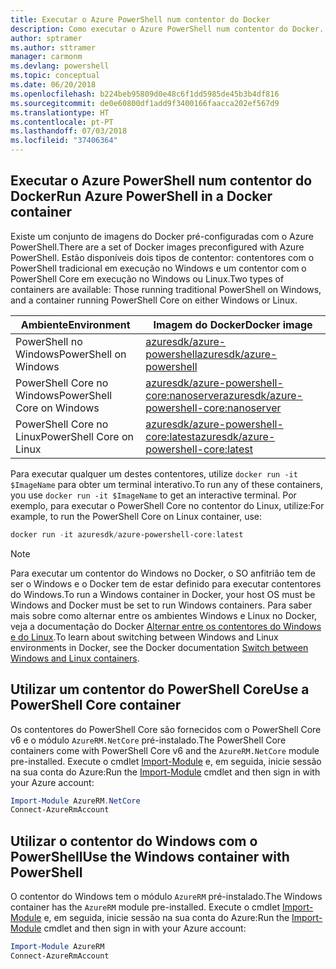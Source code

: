 ```yaml
---
title: Executar o Azure PowerShell num contentor do Docker
description: Como executar o Azure PowerShell num contentor do Docker.
author: sptramer
ms.author: sttramer
manager: carmonm
ms.devlang: powershell
ms.topic: conceptual
ms.date: 06/20/2018
ms.openlocfilehash: b224beb95809d0e48c6f1dd5985de45b3b4df816
ms.sourcegitcommit: de0e60800df1add9f3400166faacca202ef567d9
ms.translationtype: HT
ms.contentlocale: pt-PT
ms.lasthandoff: 07/03/2018
ms.locfileid: "37406364"
---
```

## <a name="run-azure-powershell-in-a-docker-container"></a><span data-ttu-id="ea790-103">Executar o Azure PowerShell num contentor do Docker</span><span class="sxs-lookup"><span data-stu-id="ea790-103">Run Azure PowerShell in a Docker container</span></span>

<span data-ttu-id="ea790-104">Existe um conjunto de imagens do Docker pré-configuradas com o Azure PowerShell.</span><span class="sxs-lookup"><span data-stu-id="ea790-104">There are a set of Docker images preconfigured with Azure PowerShell.</span></span> <span data-ttu-id="ea790-105">Estão disponíveis dois tipos de contentor: contentores com o PowerShell tradicional em execução no Windows e um contentor com o PowerShell Core em execução no Windows ou Linux.</span><span class="sxs-lookup"><span data-stu-id="ea790-105">Two types of containers are available: Those running traditional PowerShell on Windows, and a container running PowerShell Core on either Windows or Linux.</span></span>

| <span data-ttu-id="ea790-106">Ambiente</span><span class="sxs-lookup"><span data-stu-id="ea790-106">Environment</span></span> | <span data-ttu-id="ea790-107">Imagem do Docker</span><span class="sxs-lookup"><span data-stu-id="ea790-107">Docker image</span></span> |
|-------------|--------------|
| <span data-ttu-id="ea790-108">PowerShell no Windows</span><span class="sxs-lookup"><span data-stu-id="ea790-108">PowerShell on Windows</span></span> | [<span data-ttu-id="ea790-109">azuresdk/azure-powershell</span><span class="sxs-lookup"><span data-stu-id="ea790-109">azuresdk/azure-powershell</span></span>](https://hub.docker.com/r/azuresdk/azure-powershell/) |
| <span data-ttu-id="ea790-110">PowerShell Core no Windows</span><span class="sxs-lookup"><span data-stu-id="ea790-110">PowerShell Core on Windows</span></span> | [<span data-ttu-id="ea790-111">azuresdk/azure-powershell-core:nanoserver</span><span class="sxs-lookup"><span data-stu-id="ea790-111">azuresdk/azure-powershell-core:nanoserver</span></span>](https://hub.docker.com/r/azuresdk/azure-powershell-core/) |
| <span data-ttu-id="ea790-112">PowerShell Core no Linux</span><span class="sxs-lookup"><span data-stu-id="ea790-112">PowerShell Core on Linux</span></span> | [<span data-ttu-id="ea790-113">azuresdk/azure-powershell-core:latest</span><span class="sxs-lookup"><span data-stu-id="ea790-113">azuresdk/azure-powershell-core:latest</span></span>](https://hub.docker.com/r/azuresdk/azure-powershell-core/) |

<span data-ttu-id="ea790-114">Para executar qualquer um destes contentores, utilize `docker run -it $ImageName` para obter um terminal interativo.</span><span class="sxs-lookup"><span data-stu-id="ea790-114">To run any of these containers, you use `docker run -it $ImageName` to get an interactive terminal.</span></span> <span data-ttu-id="ea790-115">Por exemplo, para executar o PowerShell Core no contentor do Linux, utilize:</span><span class="sxs-lookup"><span data-stu-id="ea790-115">For example, to run the PowerShell Core on Linux container, use:</span></span>

```powershell
docker run -it azuresdk/azure-powershell-core:latest
```

> [!NOTE]
> <span data-ttu-id="ea790-116">Para executar um contentor do Windows no Docker, o SO anfitrião tem de ser o Windows e o Docker tem de estar definido para executar contentores do Windows.</span><span class="sxs-lookup"><span data-stu-id="ea790-116">To run a Windows container in Docker, your host OS must be Windows and Docker must be set to run Windows containers.</span></span> <span data-ttu-id="ea790-117">Para saber mais sobre como alternar entre os ambientes Windows e Linux no Docker, veja a documentação do Docker [Alternar entre os contentores do Windows e do Linux](https://docs.docker.com/docker-for-windows/#switch-between-windows-and-linux-containers).</span><span class="sxs-lookup"><span data-stu-id="ea790-117">To learn about switching between Windows and Linux environments in Docker, see the Docker documentation [Switch between Windows and Linux containers](https://docs.docker.com/docker-for-windows/#switch-between-windows-and-linux-containers).</span></span>

## <a name="use-a-powershell-core-container"></a><span data-ttu-id="ea790-118">Utilizar um contentor do PowerShell Core</span><span class="sxs-lookup"><span data-stu-id="ea790-118">Use a PowerShell Core container</span></span>

<span data-ttu-id="ea790-119">Os contentores do PowerShell Core são fornecidos com o PowerShell Core v6 e o módulo `AzureRM.NetCore` pré-instalado.</span><span class="sxs-lookup"><span data-stu-id="ea790-119">The PowerShell Core containers come with PowerShell Core v6 and the `AzureRM.NetCore` module pre-installed.</span></span> <span data-ttu-id="ea790-120">Execute o cmdlet [Import-Module](/powershell/module/microsoft.powershell.core/import-module) e, em seguida, inicie sessão na sua conta do Azure:</span><span class="sxs-lookup"><span data-stu-id="ea790-120">Run the [Import-Module](/powershell/module/microsoft.powershell.core/import-module) cmdlet and then sign in with your Azure account:</span></span>

```powershell
Import-Module AzureRM.NetCore
Connect-AzureRmAccount
```

## <a name="use-the-windows-container-with-powershell"></a><span data-ttu-id="ea790-121">Utilizar o contentor do Windows com o PowerShell</span><span class="sxs-lookup"><span data-stu-id="ea790-121">Use the Windows container with PowerShell</span></span>

<span data-ttu-id="ea790-122">O contentor do Windows tem o módulo `AzureRM` pré-instalado.</span><span class="sxs-lookup"><span data-stu-id="ea790-122">The Windows container has the `AzureRM` module pre-installed.</span></span> <span data-ttu-id="ea790-123">Execute o cmdlet [Import-Module](/powershell/module/microsoft.powershell.core/import-module) e, em seguida, inicie sessão na sua conta do Azure:</span><span class="sxs-lookup"><span data-stu-id="ea790-123">Run the [Import-Module](/powershell/module/microsoft.powershell.core/import-module) cmdlet and then sign in with your Azure account:</span></span>

```powershell
Import-Module AzureRM
Connect-AzureRmAccount
```